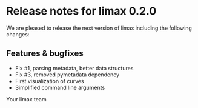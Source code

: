 # Release notes for limax 0.2.0

We are pleased to release the next version of limax including the 
following changes:

## Features & bugfixes
- Fix #1, parsing metadata, better data structures
- Fix #3, removed pymetadata dependency
- First visualization of curves
- Simplified command line arguments

Your limax team
